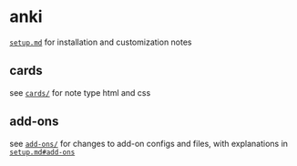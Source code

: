 # anki
[`setup.md`](/setup.md) for installation and customization notes

## cards
see [`cards/`](/cards/) for note type html and css

## add-ons
see [`add-ons/`](/add-ons/) for changes to add-on configs and files, with explanations in [`setup.md#add-ons`](/setup.md#add-ons)